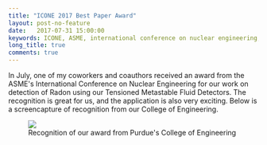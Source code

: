 ```yaml
---
title: "ICONE 2017 Best Paper Award"
layout: post-no-feature
date:   2017-07-31 15:00:00
keywords: ICONE, ASME, international conference on nuclear engineering, radon, alpha, american nuclear society, metastable fluids, award, awards
long_title: true
comments: true
---
```


In July, one of my coworkers and coauthors received an award from the ASME's
International Conference on Nuclear Engineering for our work on detection of
Radon using our Tensioned Metastable Fluid Detectors.  The recognition is great
for us, and the application is also very exciting.  Below is a screencapture of
recognition from our College of Engineering.

<figure>
    <img src="{{ site.baseurl }}/assets/img/coe_news_screencap_icone_2017.png" />
    <figcaption>
      Recognition of our award from Purdue's College of Engineering
    </figcaption>
</figure>
